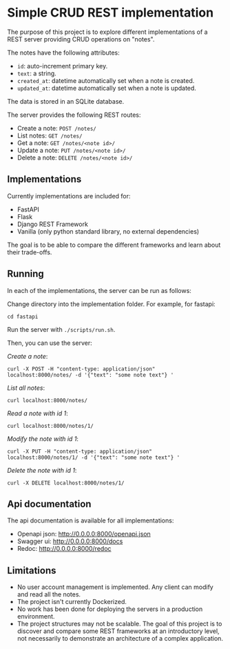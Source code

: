 # Simple CRUD REST implementation

The purpose of this project is to explore different implementations of a REST server providing CRUD operations on "notes".

The notes have the following attributes:
* `id`: auto-increment primary key.
* `text`: a string.
* `created_at`: datetime automatically set when a note is created.
* `updated_at`: datetime automatically set when a note is updated.

The data is stored in an SQLite database.

The server provides the following REST routes:
* Create a note: `POST /notes/`
* List notes: `GET /notes/`
* Get a note: `GET /notes/<note id>/`
* Update a note: `PUT /notes/<note id>/`
* Delete a note: `DELETE /notes/<note id>/`

## Implementations
Currently implementations are included for:
* FastAPI
* Flask
* Django REST Framework
* Vanilla (only python standard library, no external dependencies)

The goal is to be able to compare the different frameworks and learn about their trade-offs.

## Running


In each of the implementations, the server can be run as follows:

Change directory into the implementation folder. For example, for fastapi:
```
cd fastapi
```


Run the server with `./scripts/run.sh`.

Then, you can use the server:


*Create a note*:
```
curl -X POST -H "content-type: application/json"  localhost:8000/notes/ -d '{"text": "some note text"} '
```

*List all notes*:
```
curl localhost:8000/notes/
```

*Read a note with id 1*:
```
curl localhost:8000/notes/1/
```

*Modify the note with id 1*:
```
curl -X PUT -H "content-type: application/json"  localhost:8000/notes/1/ -d '{"text": "some note text"} '
```

*Delete the note with id 1*:
```
curl -X DELETE localhost:8000/notes/1/
```

## Api documentation
The api documentation is available for all implementations:
* Openapi json: http://0.0.0.0:8000/openapi.json
* Swagger ui: http://0.0.0.0:8000/docs
* Redoc: http://0.0.0.0:8000/redoc

## Limitations
* No user account management is implemented. Any client can modify and read all the notes.
* The project isn't currently Dockerized.
* No work has been done for deploying the servers in a production environment.
* The project structures may not be scalable. The goal of this project is to discover and compare some REST frameworks at an introductory level, not necessarily to demonstrate an architecture of a complex application.


